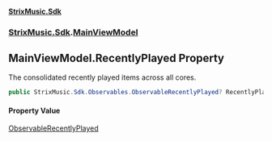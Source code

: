 #### [StrixMusic.Sdk](./index.md 'index')
### [StrixMusic.Sdk](./StrixMusic-Sdk.md 'StrixMusic.Sdk').[MainViewModel](./StrixMusic-Sdk-MainViewModel.md 'StrixMusic.Sdk.MainViewModel')
## MainViewModel.RecentlyPlayed Property
The consolidated recently played items across all cores.  
```csharp
public StrixMusic.Sdk.Observables.ObservableRecentlyPlayed? RecentlyPlayed { get; set; }
```
#### Property Value
[ObservableRecentlyPlayed](./StrixMusic-Sdk-Observables-ObservableRecentlyPlayed.md 'StrixMusic.Sdk.Observables.ObservableRecentlyPlayed')  
